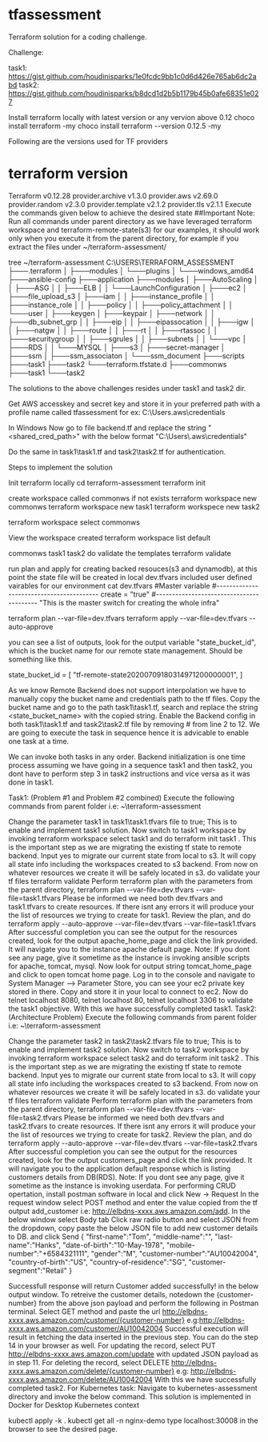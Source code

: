 # tfassessment
Terraform solution for a coding challenge.

Challenge:

task1: https://gist.github.com/houdinisparks/1e0fcdc9bb1c0d6d426e765ab6dc2abd 
task2: https://gist.github.com/houdinisparks/b8dcd1d2b5b1179b45b0afe68351e027

Install terraform locally with latest version or any vervion above 0.12 
choco install terraform -my 
choco install terraform --version 0.12.5 -my

Following are the versions used for TF providers
# terraform version 
Terraform v0.12.28
provider.archive v1.3.0
provider.aws v2.69.0
provider.random v2.3.0
provider.template v2.1.2
provider.tls v2.1.1
Execute the commands given below to achieve the desired state
##Important Note: Run all commands under parent directory as we have leveraged terraform workspace and terraform-remote-state(s3) for our examples, it should work only when you execute it from the parent directory, for example if you extract the files under ~/terraform-assessment/

tree ~/terraform-assessment C:\USERS<username>\TERRAFORM_ASSESSMENT ├───.terraform │ ├───modules │ └───plugins │ └───windows_amd64 ├───ansible-config ├───application ├───modules │ ├───AutoScaling │ │ ├───ASG │ │ ├───ELB │ │ └───LaunchConfiguration │ ├───ec2 │ ├───file_upload_s3 │ ├───iam │ │ ├───instance_profile │ │ ├───instance_role │ │ ├───policy │ │ ├───policy_attachment │ │ └───user │ ├───keygen │ ├───keypair │ ├───network │ │ ├───db_subnet_grp │ │ ├───eip │ │ ├───eipassocation │ │ ├───igw │ │ ├───natgw │ │ ├───route │ │ ├───rt │ │ ├───rtassoc │ │ ├───securitygroup │ │ ├───sgrules │ │ ├───subnets │ │ └───vpc │ ├───RDS │ │ └───MYSQL │ ├───s3 │ ├───secret-manager │ ├───ssm │ ├───ssm_associaton │ └───ssm_document ├───scripts ├───task1 ├───task2 └───terraform.tfstate.d ├───commonws ├───task1 └───task2

The solutions to the above challenges resides under task1 and task2 dir.

Get AWS accesskey and secret key and store it in your preferred path with a profile name called tfassessment for ex: C:\Users<username>.aws\credentials

In Windows
Now go to file backend.tf and replace the string "<shared_cred_path>" with the below format "C:\Users\\.aws\credentials"

Do the same in task1\task1.tf and task2\task2.tf for authentication.

Steps to implement the solution

Init terraform locally
cd terraform-assessment terraform init

create workspace called commonws if not exists
terraform workspace new commonws terraform workspace new task1 terraform workspece new task2

terraform workspace select commonws

View the workspace created
terraform workspace list default

commonws task1 task2
do validate the templates
terraform validate

run plan and apply for creating backed resouces(s3 and dynamodb), at this point the state file will be created in local
dev.tfvars included user defined vairables for our environment
cat dev.tfvars #Master variable #----------------------------------------- create = "true" #----------------------------------------- "This is the master switch for creating the whole infra"

terraform plan --var-file=dev.tfvars terraform apply --var-file=dev.tfvars --auto-approve

you can see a list of outputs, look for the output variable "state_bucket_id", which is the bucket name for our remote state management. Should be something like this.

state_bucket_id = [ "tf-remote-state20200709180314971200000001", ]

As we know Remote Backend does not support interpolation we have to manually copy the bucket name and credentials path to the tf files. Copy the bucket name and go to the path task1\task1.tf, search and replace the string <state_bucket_name> with the copied string. Enable the Backend config in both task1\task1.tf and task2\task2.tf file by removing # from line 2 to 12. We are going to execute the task in sequence hence it is advicable to enable one task at a time.

We can invoke both tasks in any order. Backend initialization is one time process assuming we have going in a sequence task1 and then task2, you dont have to perform step 3 in task2 instructions and vice versa as it was done in task1.

Task1: (Problem #1 and Problem #2 combined)
Execute the following commands from parent folder i.e: ~\terraform-assessment

Change the parameter task1 in task1\task1.tfvars file to true; This is to enable and implement task1 solution.
Now switch to task1 workspace by invoking terraform workspace select task1 and do terraform init task1 .
This is the important step as we are migrating the existing tf state to remote backend. Input yes to migrate our current state from local to s3. It will copy all state info including the workspaces created to s3 backend.
From now on whatever resources we create it will be safely located in s3.
do validate your tf files terraform validate
Perform terraform plan with the parameters from the parent directory, terraform plan --var-file=dev.tfvars --var-file=task1.tfvars
Please be informed we need both dev.tfvars and task1.tfvars to create resources.
If there isnt any errors it will produce your the list of resources we trying to create for task1.
Review the plan, and do terraform apply --auto-approve --var-file=dev.tfvars --var-file=task1.tfvars
After successful completion you can see the output for the resources created, look for the output apache_home_page and click the link provided. It will navigate you to the instance apache default page. Note: If you dont see any page, give it sometime as the instance is invoking ansible scripts for apache, tomcat, mysql.
Now look for output string tomcat_home_page and click to open tomcat home page.
Log in to the console and navigate to System Manager --> Parameter Store, you can see your ec2 private key stored in there.
Copy and store it in your local to connect to ec2.
Now do telnet localhost 8080, telnet localhost 80, telnet localhost 3306 to validate the task1 objective.
With this we have successfully completed task1.
Task2: (Architecture Problem)
Execute the following commands from parent folder i.e: ~\terraform-assessment

Change the parameter task2 in task2\task2.tfvars file to true; This is to enable and implement task2 solution.
Now switch to task2 workspace by invoking terraform workspace select task2 and do terraform init task2 .
This is the important step as we are migrating the existing tf state to remote backend. Input yes to migrate our current state from local to s3. It will copy all state info including the workspaces created to s3 backend.
From now on whatever resources we create it will be safely located in s3.
do validate your tf files terraform validate
Perform terraform plan with the parameters from the parent directory, terraform plan --var-file=dev.tfvars --var-file=task2.tfvars
Please be informed we need both dev.tfvars and task2.tfvars to create resources.
If there isnt any errors it will produce your the list of resources we trying to create for task2.
Review the plan, and do terraform apply --auto-approve --var-file=dev.tfvars --var-file=task2.tfvars
After successful completion you can see the output for the resources created, look for the output customers_page and click the link provided. It will navigate you to the application default response which is listing customers details from DB(RDS). Note: If you dont see any page, give it sometime as the instance is invoking userdata.
For performing CRUD opertation, install postman software in local and click New -> Request In the request window select POST method and enter the value copied from the tf output add_customer i.e: http://elbdns-xxxx.aws.amazon.com/add.
In the below window select Body tab Click raw radio button and select JSON from the dropdown, copy paste the below JSON file to add new customer details to DB. and click Send
{ "first-name":"Tom", "middle-name":"", "last-name":"Hanks", "date-of-birth":"10-May-1978", "mobile-number":"+6584321111", "gender":"M", "customer-number":"AU10042004", "country-of-birth":"US", "country-of-residence":"SG", "customer-segment":"Retail" }

Successfull response will return Customer added successfully! in the below output window.
To retreive the customer details, notedown the {customer-number} from the above json payload and perform the following in Postman terminal.
Select GET method and paste the url http://elbdns-xxxx.aws.amazon.com/customer/{customer-number} e.g:http://elbdns-xxxx.aws.amazon.com/customer/AU10042004
Successful execution will result in fetching the data inserted in the previous step. You can do the step 14 in your browser as well.
For updating the record, select PUT http://elbdns-xxxx.aws.amazon.com/update with updated JSON payload as in step 11.
For deleting the record, select DELETE http://elbdns-xxxx.aws.amazon.com/delete/{customer-number} e.g: http://elbdns-xxxx.aws.amazon.com/delete/AU10042004
With this we have successfully completed task2.
For Kubernetes task: Navigate to kubernetes-assessment directory and invoke the below command. This solution is implemented in Docker for Desktop Kubernetes context

kubectl apply -k .
kubectl get all -n nginx-demo
type localhost:30008 in the browser to see the desired page.
